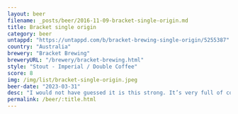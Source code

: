 ```yaml
---
layout: beer
filename: _posts/beer/2016-11-09-bracket-single-origin.md
title: Bracket single origin
category: beer
untappd: "https://untappd.com/b/bracket-brewing-single-origin/5255387"
country: "Australia"
brewery: "Bracket Brewing"
breweryURL: "/brewery/bracket-brewing.html"
style: "Stout - Imperial / Double Coffee"
score: 8
img: /img/list/bracket-single-origin.jpeg
beer-date: "2023-03-31"
desc: "I would not have guessed it is this strong. It’s very full of coffee, too much in the smell but I’m good with the taste"
permalink: /beer/:title.html
---
```

